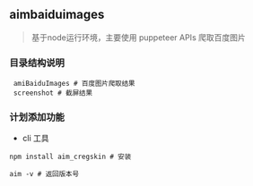## aimbaiduimages
> 基于node运行环境，主要使用 puppeteer APIs 爬取百度图片

### 目录结构说明
```
 amiBaiduImages # 百度图片爬取结果  
 screenshot # 截屏结果
```

### 计划添加功能
+ cli 工具
```
npm install aim_cregskin # 安装

aim -v # 返回版本号
```
